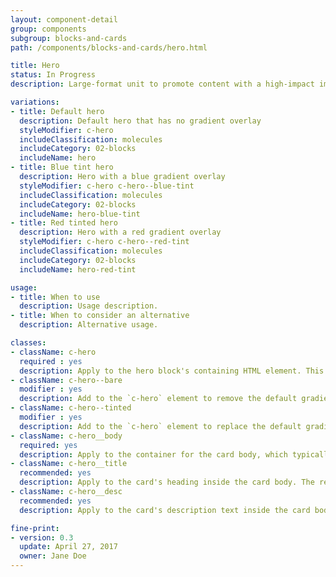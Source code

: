 ```yaml
---
layout: component-detail
group: components
subgroup: blocks-and-cards
path: /components/blocks-and-cards/hero.html

title: Hero
status: In Progress
description: Large-format unit to promote content with a high-impact image

variations:
- title: Default hero
  description: Default hero that has no gradient overlay
  styleModifier: c-hero
  includeClassification: molecules
  includeCategory: 02-blocks
  includeName: hero
- title: Blue tint hero
  description: Hero with a blue gradient overlay
  styleModifier: c-hero c-hero--blue-tint
  includeClassification: molecules
  includeCategory: 02-blocks
  includeName: hero-blue-tint
- title: Red tinted hero
  description: Hero with a red gradient overlay
  styleModifier: c-hero c-hero--red-tint
  includeClassification: molecules
  includeCategory: 02-blocks
  includeName: hero-red-tint

usage:
- title: When to use
  description: Usage description.
- title: When to consider an alternative
  description: Alternative usage.

classes:
- className: c-hero
  required : yes
  description: Apply to the hero block's containing HTML element. This class sets up the background-image handling and text color for the unit. The `c-hero` element should have just one immediate child, the `c-hero__body` element. Note, too, that the unit's hero image should be applied as a background image to this `c-hero` element.
- className: c-hero--bare
  modifier : yes
  description: Add to the `c-hero` element to remove the default gradient overlay from the hero image.
- className: c-hero--tinted
  modifier : yes
  description: Add to the `c-hero` element to replace the default gradient overlay with a solid, uniform tint.
- className: c-hero__body
  required: yes
  description: Apply to the container for the card body, which typically includes a title and description (see below) but can include any arbitrary markup including buttons for a call to action. The class manages the card's background gradient.
- className: c-hero__title
  recommended: yes
  description: Apply to the card's heading inside the card body. The recommended element for this class is `<h1>`.
- className: c-hero__desc
  recommended: yes
  description: Apply to the card's description text inside the card body. The recommended element for this class is `<p>`.

fine-print:
- version: 0.3
  update: April 27, 2017
  owner: Jane Doe
---
```

